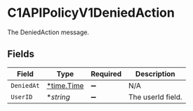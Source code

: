 # C1APIPolicyV1DeniedAction

The DeniedAction message.


## Fields

| Field                                      | Type                                       | Required                                   | Description                                |
| ------------------------------------------ | ------------------------------------------ | ------------------------------------------ | ------------------------------------------ |
| `DeniedAt`                                 | [*time.Time](https://pkg.go.dev/time#Time) | :heavy_minus_sign:                         | N/A                                        |
| `UserID`                                   | **string*                                  | :heavy_minus_sign:                         | The userId field.                          |